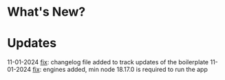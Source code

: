 # What's New?


# Updates
11-01-2024 [fix](changelog.md): changelog file added to track updates of the boilerplate
11-01-2024 [fix](package.json): engines added, min node 18.17.0 is required to run the app